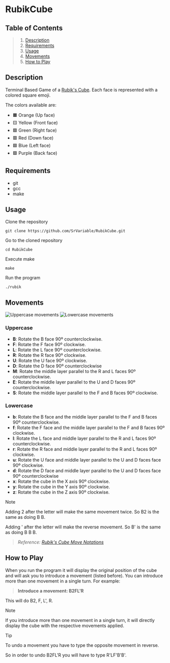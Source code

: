# RubikCube

## Table of Contents
> 1. [Description](#description)
> 2. [Requirements](#requirements)
> 3. [Usage](#usage)
> 4. [Movements](#movements)
> 5. [How to Play](#how-to-play)

## Description

Terminal Based Game of a [Rubik's Cube](https://en.wikipedia.org/wiki/Rubik%27s_Cube). Each face is represented with a colored square emoji.

The colors available are:

- 🟧 Orange (Up face)
- 🟨 Yellow (Front face)
- 🟩 Green (Right face)
- 🟥 Red (Down face)
- 🟦 Blue (Left face)
- 🟪 Purple (Back face)

## Requirements

- git
- gcc
- make

## Usage

Clone the repository

```Shell
git clone https://github.com/SrVariable/RubikCube.git
```

Go to the cloned repository

```Shell
cd RubikCube
```

Execute make

```Shell
make
```

Run the program

```Shell
./rubik
```

## Movements

![Uppercase movements](https://github.com/SrVariable/RubikCube/assets/96599624/a7102fc5-2354-4d95-9520-68ba14de396d)
![Lowercase movements](https://github.com/SrVariable/RubikCube/assets/96599624/e6f0029b-6b55-4b9f-aad6-2477b301b7ff)

### Uppercase

- **B**: Rotate the B face 90º counterclockwise.
- **F**: Rotate the F face 90º clockwise.
- **L**: Rotate the L face 90º counterclockwise.
- **R**: Rotate the R face 90º clockwise.
- **U**: Rotate the U face 90º clockwise.
- **D**: Rotate the D face 90º counterclockwise
- **M**: Rotate the middle layer parallel to the R and L faces 90º counterclockwise.
- **E**: Rotate the middle layer parallel to the U and D faces 90º counterclockwise.
- **S**: Rotate the middle layer parallel to the F and B faces 90º clockwise.

### Lowercase

- **b**: Rotate the B face and the middle layer parallel to the F and B faces 90º counterclockwise.
- **f**: Rotate the F face and the middle layer parallel to the F and B faces 90º clockwise.
- **l**: Rotate the L face and middle layer parallel to the R and L faces 90º counterclockwise.
- **r**: Rotate the R face and middle layer parallel to the R and L faces 90º clockwise.
- **u**: Rotate the U face and middle layer parallel to the U and D faces face 90º clockwise.
- **d**: Rotate the D face and middle layer parallel to the U and D faces face 90º counterclockwise
- **x**: Rotate the cube in the X axis 90º clockwise.
- **y**: Rotate the cube in the Y axis 90º clockwise.
- **z**: Rotate the cube in the Z axis 90º clockwise.

> [!NOTE]
> Adding 2 after the letter will make the same movement twice. So B2 is the same as doing B B.
> 
> Adding \' after the letter will make the reverse movement. So B' is the same as doing B B B.

> _Reference: [Rubik's Cube Move Notations](https://www.rubiksplace.com/move-notations/)_

## How to Play

When you run the program it will display the original position of the cube and will ask you to introduce a movement (listed before). You can introduce more than one movement in a single turn. For example:

> **Introduce a movement: B2FL'R**

This will do B2, F, L', R.

> [!NOTE]
>
> If you introduce more than one movement in a single turn, it will directly display the cube with the respective movements applied.

> [!TIP]
> 
> To undo a movement you have to type the opposite movement in reverse.
>
> So in order to undo B2FL'R you will have to type R'LF'B'B'.
